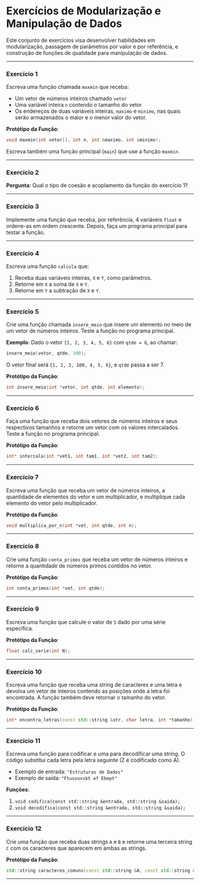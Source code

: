 # Exercícios de Modularização e Manipulação de Dados

Este conjunto de exercícios visa desenvolver habilidades em modularização, passagem de parâmetros por valor e por referência, e construção de funções de qualidade para manipulação de dados.

---

### Exercício 1

Escreva uma função chamada `maxmin` que receba:
- Um vetor de números inteiros chamado `vetor`
- Uma variável inteira `n` contendo o tamanho do vetor
- Os endereços de duas variáveis inteiras, `maximo` e `minimo`, nas quais serão armazenados o maior e o menor valor do vetor.

**Protótipo da Função**:
```cpp
void maxmin(int vetor[], int n, int &maximo, int &minimo);
```

Escreva também uma função principal (`main`) que use a função `maxmin`.

---

### Exercício 2

**Pergunta**: Qual o tipo de coesão e acoplamento da função do exercício 1?

---

### Exercício 3

Implemente uma função que receba, por referência, 4 variáveis `float` e ordene-as em ordem crescente. Depois, faça um programa principal para testar a função.

---

### Exercício 4

Escreva uma função `calcula` que:
1. Receba duas variáveis inteiras, `X` e `Y`, como parâmetros.
2. Retorne em `X` a soma de `X` e `Y`.
3. Retorne em `Y` a subtração de `X` e `Y`.

---

### Exercício 5

Crie uma função chamada `insere_meio` que insere um elemento no meio de um vetor de números inteiros. Teste a função no programa principal.

**Exemplo**:
Dado o vetor `{1, 2, 3, 4, 5, 6}` com `qtde = 6`, ao chamar:
```cpp
insere_meio(vetor, qtde, 100);
```
O vetor final será `{1, 2, 3, 100, 4, 5, 6}`, e `qtde` passa a ser 7.

**Protótipo da Função**:
```cpp
int insere_meio(int *vetor, int qtde, int elemento);
```

---

### Exercício 6

Faça uma função que receba dois vetores de números inteiros e seus respectivos tamanhos e retorne um vetor com os valores intercalados. Teste a função no programa principal.

**Protótipo da Função**:
```cpp
int* intercala(int *vet1, int tam1, int *vet2, int tam2);
```

---

### Exercício 7

Escreva uma função que receba um vetor de números inteiros, a quantidade de elementos do vetor e um multiplicador, e multiplique cada elemento do vetor pelo multiplicador.

**Protótipo da Função**:
```cpp
void multiplica_por_n(int *vet, int qtde, int n);
```

---

### Exercício 8

Crie uma função `conta_primos` que receba um vetor de números inteiros e retorne a quantidade de números primos contidos no vetor.

**Protótipo da Função**:
```cpp
int conta_primos(int *vet, int qtde);
```

---

### Exercício 9

Escreva uma função que calcule o valor de `S` dado por uma série específica.

**Protótipo da Função**:
```cpp
float calc_serie(int N);
```

---

### Exercício 10

Escreva uma função que receba uma string de caracteres e uma letra e devolva um vetor de inteiros contendo as posições onde a letra foi encontrada. A função também deve retornar o tamanho do vetor.

**Protótipo da Função**:
```cpp
int* encontra_letras(const std::string &str, char letra, int *tamanho);
```

---

### Exercício 11

Escreva uma função para codificar e uma para decodificar uma string. O código substitui cada letra pela letra seguinte (Z é codificado como A).

- Exemplo de entrada: `"Estruturas de Dados"`
- Exemplo de saída: `"Ftusvuvsbt ef Ebept"`

**Funções**:
1. `void codifica(const std::string &entrada, std::string &saida);`
2. `void decodifica(const std::string &entrada, std::string &saida);`

---

### Exercício 12

Crie uma função que receba duas strings `A` e `B` e retorne uma terceira string `C` com os caracteres que aparecem em ambas as strings.

**Protótipo da Função**:
```cpp
std::string caracteres_comuns(const std::string &A, const std::string &B);
```

--- 
